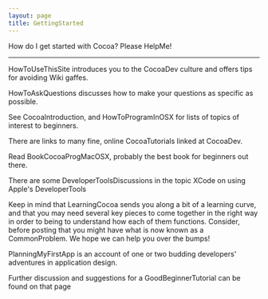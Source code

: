 ```yaml
---
layout: page
title: GettingStarted
---
```


How do I get started with Cocoa? Please HelpMe!

----

HowToUseThisSite introduces you to the CocoaDev culture and offers tips for avoiding Wiki gaffes.

HowToAskQuestions discusses how to make your questions as specific as possible.

See CocoaIntroduction, and HowToProgramInOSX for lists of topics of interest to beginners.

There are links to many fine, online CocoaTutorials linked at CocoaDev.

Read BookCocoaProgMacOSX, probably the best book for beginners out there.

There are some DeveloperToolsDiscussions in the topic XCode on using Apple's DeveloperTools 

Keep in mind that LearningCocoa sends you along a bit of a learning curve, and that you may need several key pieces to come together in the right way in order to being to understand how each of them functions. Consider, before posting that you might have what is now known as a CommonProblem. We hope we can help you over the bumps!

PlanningMyFirstApp is an account of one or two budding developers' adventures in application design.

Further discussion and suggestions for a GoodBeginnerTutorial can be found on that page

